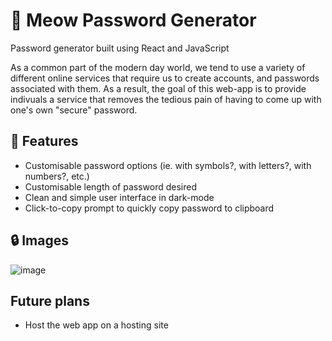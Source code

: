 # 🎲 Meow Password Generator

Password generator built using React and JavaScript

As a common part of the modern day world, we tend to use a variety of different online services that require us to create accounts, and passwords associated with them.
As a result, the goal of this web-app is to provide indivuals a service that removes the tedious pain of having to come up with one's own "secure" password.

## 🔑 Features
- Customisable password options (ie. with symbols?, with letters?, with numbers?, etc.)
- Customisable length of password desired
- Clean and simple user interface in dark-mode
- Click-to-copy prompt to quickly copy password to clipboard

## 🔒 Images
![image](https://user-images.githubusercontent.com/88013020/154826512-25d2d6c4-f47d-410a-bdc0-24e96c6dacdc.png)

## Future plans
- Host the web app on a hosting site 
